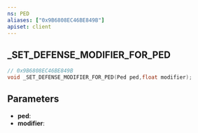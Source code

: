 ```yaml
---
ns: PED
aliases: ["0x9B6808EC46BE849B"]
apiset: client
---
```

## _SET_DEFENSE_MODIFIER_FOR_PED

```c
// 0x9B6808EC46BE849B
void _SET_DEFENSE_MODIFIER_FOR_PED(Ped ped,float modifier);
```


## Parameters
* **ped**:
* **modifier**: